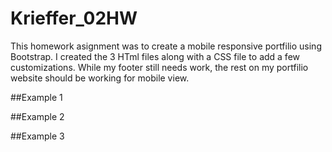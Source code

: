 # Krieffer_02HW
This homework asignment was to create a mobile responsive portfilio using Bootstrap. I created the 3 HTml files along with a CSS file to add a few customizations. While my footer still needs work, the rest on my portfilio website should be working for mobile view. 

##Example 1


##Example 2


##Example 3
